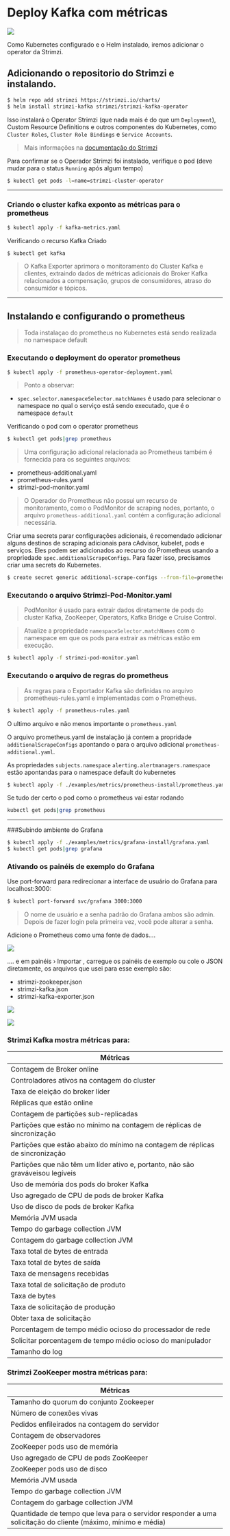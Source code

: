 # Deploy Kafka com métricas

![](../documentos/kafka-metrics.png)

Como Kubernetes configurado e o Helm instalado, iremos adicionar o operator da Strimzi.

##  Adicionando o repositorio do Strimzi e instalando.
```sh
$ helm repo add strimzi https://strimzi.io/charts/
$ helm install strimzi-kafka strimzi/strimzi-kafka-operator
```

Isso instalará o Operator Strimzi (que nada mais é do que um `Deployment`), Custom Resource Definitions e outros componentes do Kubernetes, como `Cluster Roles`, `Cluster Role Bindings` e `Service Accounts`.

> Mais informações na [documentação do Strimzi](https://strimzi.io/docs/operators/0.19.0/full/using.html#overview-str)

Para confirmar se o Operador Strimzi foi instalado, verifique o pod (deve mudar para o status `Running` após algum tempo)

```sh
$ kubectl get pods -l=name=strimzi-cluster-operator
```

---

### Criando o cluster kafka exponto as métricas para o prometheus


```sh
$ kubectl apply -f kafka-metrics.yaml
```

Verificando o recurso Kafka Criado

```sh
$ kubectl get kafka
```

> O Kafka Exporter aprimora o monitoramento do Cluster Kafka e clientes, extraindo dados de métricas adicionais do Broker Kafka relacionados a compensação, grupos de consumidores, atraso do consumidor e tópicos.

---

## Instalando e configurando o prometheus

> Toda instalaçao do prometheus no Kubernetes está sendo realizada no namespace default

### Executando o deployment do operator prometheus
```sh
$ kubectl apply -f prometheus-operator-deployment.yaml
```

> Ponto a observar:


* `spec.selector.namespaceSelector.matchNames` é usado para selecionar o namespace no qual o serviço está sendo executado, que é o namespace `default`

Verificando o pod com o operator prometheus

```sh
$ kubectl get pods|grep prometheus
```

> Uma configuração adicional relacionada ao Prometheus também é fornecida para os seguintes arquivos:

* prometheus-additional.yaml
* prometheus-rules.yaml
* strimzi-pod-monitor.yaml

> O Operador do Prometheus não possui um recurso de monitoramento, como o PodMonitor de scraping nodes, portanto, o arquivo `prometheus-additional.yaml` contém a configuração adicional necessária.

Criar uma secrets parar configurações adicionais, é recomendado adicionar alguns destinos de scraping adicionais para cAdvisor, kubelet, pods e serviços. Eles podem ser adicionados ao recurso do Prometheus usando a propriedade `spec.additionalScrapeConfigs`. Para fazer isso, precisamos criar uma secrets do Kubernetes.

```sh
$ create secret generic additional-scrape-configs --from-file=prometheus-additional.yaml
```

### Executando o arquivo Strimzi-Pod-Monitor.yaml

> PodMonitor é usado para extrair dados diretamente de pods do cluster Kafka,  ZooKeeper, Operators, Kafka Bridge e Cruise Control.

> Atualize a propriedade `namespaceSelector.matchNames` com o namespace em que os pods para extrair as métricas estão em execução.

```sh
$ kubectl apply -f strimzi-pod-monitor.yaml
```


### Executando o arquivo de regras do prometheus

> As regras para o Exportador Kafka são definidas no arquivo prometheus-rules.yaml e implementadas com o Prometheus. 

```sh
$ kubectl apply -f prometheus-rules.yaml
```

O ultimo arquivo e não menos importante o `prometheus.yaml`

O arquivo prometheus.yaml de instalação já contem a propridade `additionalScrapeConfigs` apontando o para o arquivo adicional `prometheus-additional.yaml`.

 As propriedades `subjects.namespace` `alerting.alertmanagers.namespace` estão apontandas para o namespace default do kubernetes

```sh
$ kubectl apply -f ./examples/metrics/prometheus-install/prometheus.yaml
```

Se tudo der certo o pod como o prometheus vai estar rodando

```sh
kubectl get pods|grep prometheus
```

---

###Subindo ambiente do Grafana

```sh
$ kubectl apply -f ./examples/metrics/grafana-install/grafana.yaml
$ kubectl get pods|grep grafana
```

### Ativando os painéis de exemplo do Grafana

Use port-forward para redirecionar a interface de usuário do Grafana para localhost:3000:

```sh
$ kubectl port-forward svc/grafana 3000:3000
```

> O nome de usuário e a senha padrão do Grafana ambos são admin. Depois de fazer login pela primeira vez, você pode alterar a senha.

Adicione o Prometheus como uma fonte de dados....

![](../documentos/grafana_prometheus_data_source.png)

 .... e em painéis › Importar , carregue os painéis de exemplo ou cole o JSON diretamente, os arquivos que usei para esse exemplo são:

* strimzi-zookeeper.json
* strimzi-kafka.json
* strimzi-kafka-exporter.json

![](../documentos/importdashboard-1.png)

![](../documentos/importdashboard-2.png)



### Strimzi Kafka mostra métricas para:

|Métricas|
| ------ |
|Contagem de Broker online|
|Controladores ativos na contagem do cluster|
|Taxa de eleição do broker líder|
|Réplicas que estão online|
|Contagem de partições sub-replicadas|
|Partições que estão no mínimo na contagem de réplicas de sincronização|
|Partições que estão abaixo do mínimo na contagem de réplicas de sincronização|
|Partições que não têm um líder ativo e, portanto, não são graváveis ​​ou legíveis|
|Uso de memória dos pods do broker Kafka|
|Uso agregado de CPU de pods de broker Kafka|
|Uso de disco de pods de broker Kafka|
|Memória JVM usada|
|Tempo do garbage collection JVM|
|Contagem do garbage collection JVM|
|Taxa total de bytes de entrada|
|Taxa total de bytes de saída|
|Taxa de mensagens recebidas|
|Taxa total de solicitação de produto|
|Taxa de bytes|
|Taxa de solicitação de produção|
|Obter taxa de solicitação|
|Porcentagem de tempo médio ocioso do processador de rede|
|Solicitar porcentagem de tempo médio ocioso do manipulador|
|Tamanho do log|


### Strimzi ZooKeeper mostra métricas para:

|Métricas|
| ------ |
|Tamanho do quorum do conjunto Zookeeper|
|Número de conexões vivas|
|Pedidos enfileirados na contagem do servidor|
|Contagem de observadores|
|ZooKeeper pods uso de memória|
|Uso agregado de CPU de pods ZooKeeper|
|ZooKeeper pods uso de disco|
|Memória JVM usada|
|Tempo do garbage collection JVM|
|Contagem do garbage collection JVM|
|Quantidade de tempo que leva para o servidor responder a uma solicitação do cliente (máximo, mínimo e média)|

